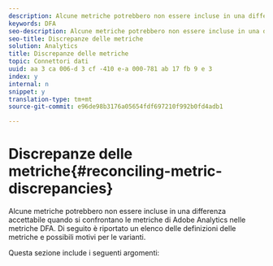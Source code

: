 ```yaml
---
description: Alcune metriche potrebbero non essere incluse in una differenza accettabile quando si confrontano le metriche di Adobe Analytics nelle metriche DFA. Di seguito è riportato un elenco delle definizioni delle metriche e possibili motivi per le varianti.
keywords: DFA
seo-description: Alcune metriche potrebbero non essere incluse in una differenza accettabile quando si confrontano le metriche di Adobe Analytics nelle metriche DFA. Di seguito è riportato un elenco delle definizioni delle metriche e possibili motivi per le varianti.
seo-title: Discrepanze delle metriche
solution: Analytics
title: Discrepanze delle metriche
topic: Connettori dati
uuid: aa 3 ca 006-d 3 cf -410 e-a 000-781 ab 17 fb 9 e 3
index: y
internal: n
snippet: y
translation-type: tm+mt
source-git-commit: e96de98b3176a05654fdf697210f992b0fd4adb1

---
```



# Discrepanze delle metriche{#reconciling-metric-discrepancies}

Alcune metriche potrebbero non essere incluse in una differenza accettabile quando si confrontano le metriche di Adobe Analytics nelle metriche DFA. Di seguito è riportato un elenco delle definizioni delle metriche e possibili motivi per le varianti.

Questa sezione include i seguenti argomenti:
